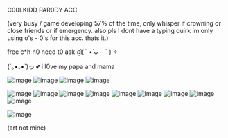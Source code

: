 C00LKIDD PAR0DY ACC

(very busy / game developing 57% of the time, only whisper if crowning or close friends or if emergency. also pls I dont have a typing quirk im only using o's - 0's for this acc. thats it.)

free c*h n0 need t0 ask ദ്ദി(˵ •̀ ᴗ - ˵ ) ✧

(´｡•᎑•`)っ 💕 i l0ve my papa and mama

![image](https://github.com/user-attachments/assets/7c8d899d-e1ee-46ba-9bc0-876b64425f7b) ![image](https://github.com/user-attachments/assets/23edd7f2-2de6-4e91-b0a4-e4634af65701) ![image](https://github.com/user-attachments/assets/88737d99-74a1-4c73-a0fe-a0bfe8e5b276) ![image](https://github.com/user-attachments/assets/2ffc468a-114a-4cad-8392-8f5ccb7027b0) 

![image](https://github.com/user-attachments/assets/10852f02-5146-42d8-8367-be8347dd8af1) ![image](https://github.com/user-attachments/assets/28cb7643-5d6f-4c8c-b632-a5cd662af063) ![image](https://github.com/user-attachments/assets/cbffeabc-3c5c-47f2-8ebd-812c75a80615) ![image](https://github.com/user-attachments/assets/ee2a4c72-9046-42b0-999c-a82bad435d42) ![image](https://github.com/user-attachments/assets/edb3e691-558d-43df-92b3-eafabc7dbe3f) ![image](https://github.com/user-attachments/assets/8909a32d-7966-453d-b990-675ac9558dd6) ![image](https://github.com/user-attachments/assets/719637b8-3492-4327-96de-abeaf462e210) ![image](https://github.com/user-attachments/assets/5e2a8982-106d-4dc4-87e5-9dee9f1d146b) ![image](https://github.com/user-attachments/assets/888e14e9-031a-4dfc-bc1b-2ec23dea1e55) 


![image](https://github.com/user-attachments/assets/e2d0fcb3-ba9c-4a4a-b529-fd4666b47a67)

(art not mine)















